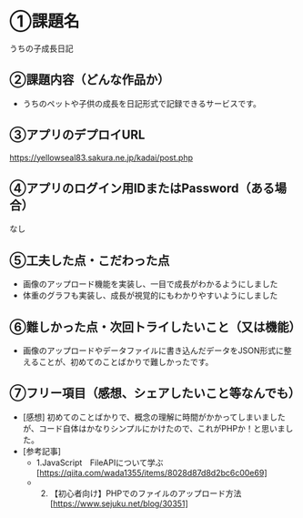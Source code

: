 # ①課題名
うちの子成長日記

## ②課題内容（どんな作品か）
- うちのペットや子供の成長を日記形式で記録できるサービスです。

## ③アプリのデプロイURL
https://yellowseal83.sakura.ne.jp/kadai/post.php

## ④アプリのログイン用IDまたはPassword（ある場合）
なし

## ⑤工夫した点・こだわった点
- 画像のアップロード機能を実装し、一目で成長がわかるようにしました
- 体重のグラフも実装し、成長が視覚的にもわかりやすいようにしました

## ⑥難しかった点・次回トライしたいこと（又は機能）
- 画像のアップロードやデータファイルに書き込んだデータをJSON形式に整えることが、初めてのことばかりで難しかったです。

## ⑦フリー項目（感想、シェアしたいこと等なんでも）
- [感想]
  初めてのことばかりで、概念の理解に時間がかかってしまいましたが、コード自体はかなりシンプルにかけたので、これがPHPか！と思いました。
- [参考記事]
  - 1.JavaScript　FileAPIについて学ぶ [https://qiita.com/wada1355/items/8028d87d8d2bc6c00e69]
  - 2. 【初心者向け】PHPでのファイルのアップロード方法[https://www.sejuku.net/blog/30351]
